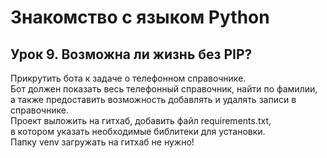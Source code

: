 # Знакомство с языком Python

## Урок 9. Возможна ли жизнь без PIP?
Прикрутить бота к задаче о телефонном справочнике.  
Бот должен показать весь телефонный справочник, найти по фамилии,  
 а также предоставить возможность добавлять и удалять записи в справочнике.  
  Проект выложить на гитхаб, добавить файл requirements.txt,  
   в котором указать необходимые библитеки для установки.  
   Папку venv загружать на гитхаб не нужно!